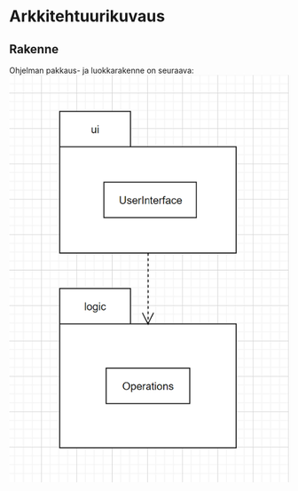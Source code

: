 # Arkkitehtuurikuvaus

## Rakenne

Ohjelman pakkaus- ja luokkarakenne on seuraava: 
![Kaavio](https://github.com/alanenpa/ot-harjoitustyo/blob/master/dokumentaatio/kuvat/K-1.png)
